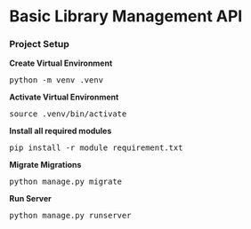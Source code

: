 # Basic Library Management API

### Project Setup

<p><b>Create Virtual Environment</b></p>
<pre>python -m venv .venv</pre>
<p><b>Activate Virtual Environment</b></p>
<pre>source .venv/bin/activate</pre>
<p><b>Install all required modules</b></p>
<pre>pip install -r module_requirement.txt</pre>
<p><b>Migrate Migrations</b></p>
<pre>python manage.py migrate</pre>
<p><b>Run Server</b></p>
<pre>python manage.py runserver</pre>
